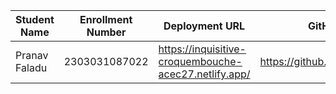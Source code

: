 | Student Name | Enrollment Number | Deployment URL | GitHub Repository URL |
|--------------|------------------|-----------|----------------------|
| Pranav Faladu | 2303031087022 | https://inquisitive-croquembouche-acec27.netlify.app/ | https://github.com/PranavFaladu/JSprojects |
